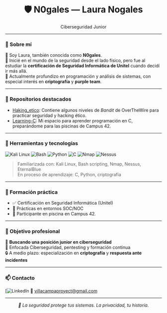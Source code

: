 <h1 align="center">🛡️ N0gales — Laura Nogales</h1>
<p align="center">Ciberseguridad Junior</p>

---

### 👋 Sobre mí

💬 Soy Laura, también conocida como **N0gales**.  
🔐 Inicié en el mundo de la seguridad desde el lado físico, pero fue al estudiar la **certificación de Seguridad Informática de Unitel** cuando decidí ir más allá.  
🧠 Actualmente profundizo en programación y análisis de sistemas, con especial interés en **criptografía** y **purple team**.

---

### 📂 Repositorios destacados

- [Haking_etico](https://github.com/N0gales/Haking_etico): Contiene algunos niveles de *Bandit* de OverTheWire para practicar seguridad y hacking ético.  
- [Learning-C](https://github.com/N0gales/Learning-C): Mi espacio para aprender programación en C, preparándome para las piscinas de Campus 42.
  
---
### 🧰 Herramientas y tecnologías

![Kali Linux](https://img.shields.io/badge/Kali_Linux-557C94?style=for-the-badge&logo=kalilinux&logoColor=white)
![Bash](https://img.shields.io/badge/Bash-4EAA25?style=for-the-badge&logo=gnubash&logoColor=white)
![Python](https://img.shields.io/badge/Python-3670A0?style=for-the-badge&logo=python&logoColor=white)
![C](https://img.shields.io/badge/C-00599C?style=for-the-badge&logo=c&logoColor=white)
![Nmap](https://img.shields.io/badge/Nmap-004f8c?style=for-the-badge&logo=nmap&logoColor=white)
![Nessus](https://img.shields.io/badge/Nessus-00B3E6?style=for-the-badge&logo=tenable&logoColor=white)

> Familiarizada con: Kali Linux, Bash scripting, Nmap, Nessus, EternalBlue  
> En proceso de aprendizaje: C, Python, criptografía

---

### 🧪 Formación práctica

- ✅ Certificación en Seguridad Informática (Unitel)
- 🔄 Prácticas en entornos SOC/NOC
- 🧬 Participante en piscina en Campus 42.

---

### 🎯 Objetivo profesional

📍 **Buscando una posición junior en ciberseguridad**  
🎯 Enfocada Ciberseguridad, pentesting y formación continua  
🔒 A medio plazo: especialización en **criptografía** y **respuesta ante incidentes**

---

### 📫 Contacto

[![LinkedIn](www.linkedin.com/in/laura-nogales-)
📧 villacampaproyect@gmail.com

---

<p align="center"><i>🔐 La seguridad protege tus sistemas. La privacidad, tu historia.</i></p>
